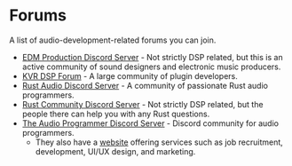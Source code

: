 # Forums

A list of audio-development-related forums you can join.

- [EDM Production Discord Server](http://discord.gg/edmp) - Not strictly DSP related, but this is an active community of sound designers and electronic music producers.
- [KVR DSP Forum](https://www.kvraudio.com/forum/viewforum.php?f=33) - A large community of plugin developers.
- [Rust Audio Discord Server](https://discord.gg/Qs2Zwtf9Gf) - A community of passionate Rust audio programmers.
- [Rust Community Discord Server](https://discord.com/channels/273534239310479360/273534239310479360) - Not strictly DSP related, but the people there can help you with any Rust questions.
- [The Audio Programmer Discord Server](https://discord.com/channels/382895736356077570/490473503422808064) - Discord community for audio programmers.
    - They also have a [website](https://www.theaudioprogrammer.com/) offering services such as job recruitment, development, UI/UX design, and marketing.
